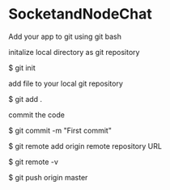 # SocketandNodeChat
Add your app to git using git bash

initalize local directory as git repository

$ git init


add file to your local git repository

$ git add .

commit the code

$ git commit     -m "First commit"

$ git remote add origin remote repository URL


$ git remote -v

$ git push origin master

